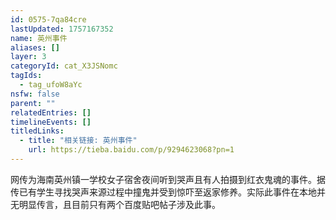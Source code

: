 ```yaml
---
id: 0575-7qa84cre
lastUpdated: 1757167352
name: 英州事件
aliases: []
layer: 3
categoryId: cat_X3JSNomc
tagIds:
  - tag_ufoW8aYc
nsfw: false
parent: ""
relatedEntries: []
timelineEvents: []
titledLinks:
  - title: "相关链接: 英州事件"
    url: https://tieba.baidu.com/p/9294623068?pn=1
---
```


网传为海南英州镇一学校女子宿舍夜间听到哭声且有人拍摄到红衣鬼魂的事件。据传已有学生寻找哭声来源过程中撞鬼并受到惊吓至返家修养。实际此事件在本地并无明显传言，且目前只有两个百度贴吧帖子涉及此事。